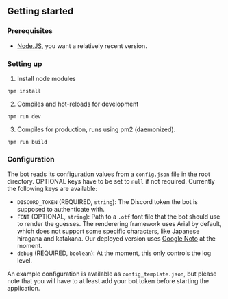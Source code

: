 ## Getting started

### Prerequisites

-   [Node.JS](https://nodejs.org/), you want a relatively recent version.

### Setting up

1. Install node modules

```
npm install
```

2. Compiles and hot-reloads for development

```
npm run dev
```

3. Compiles for production, runs using pm2 (daemonized).

```
npm run build
```

### Configuration

The bot reads its configuration values from a `config.json` file in the root directory. OPTIONAL keys have to be set to `null` if not required. Currently the following keys are available:

-   `DISCORD_TOKEN` (REQUIRED, `string`): The Discord token the bot is supposed to authenticate with.
-   `FONT` (OPTIONAL, `string`): Path to a `.otf` font file that the bot should use to render the guesses. The renderering framework uses Arial by default, which does not support some specific characters, like Japanese hiragana and katakana. Our deployed version uses [Google Noto](https://fonts.google.com/noto) at the moment.
-   `debug` (REQUIRED, `boolean`): At the moment, this only controls the log level.

An example configuration is available as `config_template.json`, but please note that you will have to at least add your bot token before starting the application.
